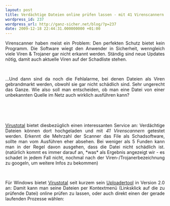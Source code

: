 ```yaml
---
layout: post
title: Verdächtige Dateien online prüfen lassen - mit 41 Virenscannern
wordpress_id: 237
wordpress_url: http://ganz-sicher.net/blog/?p=237
date: 2009-12-18 22:44:31.000000000 +01:00
---
```

<p style="text-align: justify;">Virenscanner haben meist ein Problem: Den perfekten Schutz bietet kein Programm. Die Software wiegt den Anwender in Sicherheit, wenngleich viele Viren &amp; Trojaner gar nicht erkannt werden. Ständig sind neue Updates nötig, damit auch aktuelle Viren auf der Schadliste stehen.</p><br /><p style="text-align: justify;">...Und dann sind da noch die Fehlalarme, bei denen Dateien als Viren gebrandmarkt werden, obwohl sie gar nicht schädlich sind. Sehr ungerecht das Ganze. Wie also soll man entscheiden, ob man eine Datei von einer unbekannten Quelle im Netz auch wirklich ausführen kann?<!-- more --></p><br /><br /><div class="borderimg" align="center"><a href="http://www.virustotal.com/de/" target="_blank"><img style="max-width: 800px;" src="http://ganz-sicher.net/blog/wp-content/uploads/VirusTotal-logo.png" alt="" /></a></div><br /><p style="text-align: justify;"><a href="http://virustotal.com" target="_blank">Virustotal</a> bietet diesbezüglich einen interessanten Service an: Verdächtige Dateien können dort hochgeladen und mit <em>41 Virenscannern</em> getestet werden. Erkennt die Mehrzahl der Scanner das File als Schadsoftware, sollte man vom Ausführen eher absehen. Bei weniger als 5 Funden kann man in der Regel davon ausgehen, dass die Datei nicht schädlich ist. (natürlich kommt es immer darauf an, *was* als Ergebnis angezeigt wir - es schadet in jedem Fall nicht, nochmal nach der Viren-/Trojanerbezeichnung zu googeln, um weitere Infos zu bekommen)</p><br /><p style="text-align: justify;">Für Windows bietet <a href="http://virustotal.com/" target="_blank">Virustotal</a> seit kurzem sein <a href="http://www.virustotal.com/metodos.html" target="_blank">Uploadertool</a> in Version 2.0 an: Damit kann man seine Dateien per Kontextmenü (Linksklick auf die zu prüfende Datei) online prüfen zu lassen, oder auch direkt einen der gerade laufenden Prozesse wählen:</p><br /><br /><div class="borderimg"><br /><div align="center"><img style="max-width: 800px;" src="http://ganz-sicher.net/blog/wp-content/uploads/en_virustotal-uploader.png" alt="" /><br /><br /></div><br /><div><div align="center"><img style="max-width: 800px;" src="http://ganz-sicher.net/blog/wp-content/uploads/virustotal-uploader-2null.jpg" alt="" /><br /></div><br /></div><br /></div>
